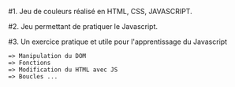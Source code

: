 #1. Jeu de couleurs réalisé en HTML, CSS, JAVASCRIPT.

#2. Jeu permettant de pratiquer le Javascript.

#3. Un exercice pratique et utile pour l'apprentissage du Javascript

    => Manipulation du DOM
    => Fonctions
    => Modification du HTML avec JS
    => Boucles ...